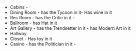  - Cabins - 
 - Dining Room - has the Tycoon in it- Has wine in it
 - Rec Room - has the Critic in it - 
 - Ballroom - has Hat in it
 - Art Gallery - has the Trendsetter in it - has Modern Art in it
 - Hallway
 - Closet - Has toy in it
 - Casino - has the Politician in it -
